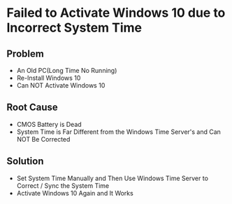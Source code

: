 # Failed to Activate Windows 10 due to Incorrect System Time

## Problem
* An Old PC(Long Time No Running)
* Re-Install Windows 10
* Can NOT Activate Windows 10

## Root Cause
* CMOS Battery is Dead
* System Time is Far Different from the Windows Time Server's and Can NOT Be Corrected

## Solution
* Set System Time Manually and Then Use Windows Time Server to Correct / Sync the System Time
* Activate Windows 10 Again and It Works
